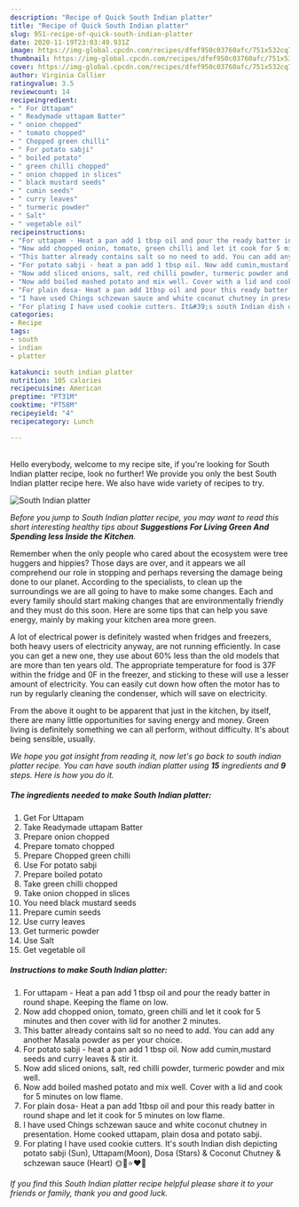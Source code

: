 ```yaml
---
description: "Recipe of Quick South Indian platter"
title: "Recipe of Quick South Indian platter"
slug: 951-recipe-of-quick-south-indian-platter
date: 2020-11-19T23:03:49.931Z
image: https://img-global.cpcdn.com/recipes/dfef950c03760afc/751x532cq70/south-indian-platter-recipe-main-photo.jpg
thumbnail: https://img-global.cpcdn.com/recipes/dfef950c03760afc/751x532cq70/south-indian-platter-recipe-main-photo.jpg
cover: https://img-global.cpcdn.com/recipes/dfef950c03760afc/751x532cq70/south-indian-platter-recipe-main-photo.jpg
author: Virginia Collier
ratingvalue: 3.5
reviewcount: 14
recipeingredient:
- " For Uttapam"
- " Readymade uttapam Batter"
- " onion chopped"
- " tomato chopped"
- " Chopped green chilli"
- " For potato sabji"
- " boiled potato"
- " green chilli chopped"
- " onion chopped in slices"
- " black mustard seeds"
- " cumin seeds"
- " curry leaves"
- " turmeric powder"
- " Salt"
- " vegetable oil"
recipeinstructions:
- "For uttapam - Heat a pan add 1 tbsp oil and pour the ready batter in round shape. Keeping the flame on low."
- "Now add chopped onion, tomato, green chilli and let it cook for 5 minutes and then cover with lid for another 2 minutes."
- "This batter already contains salt so no need to add. You can add any another Masala powder as per your choice."
- "For potato sabji - heat a pan add 1 tbsp oil. Now add cumin,mustard seeds and curry leaves &amp; stir it."
- "Now add sliced onions, salt, red chilli powder, turmeric powder and mix well."
- "Now add boiled mashed potato and mix well. Cover with a lid and cook for 5 minutes on low flame."
- "For plain dosa- Heat a pan add 1tbsp oil and pour this ready batter in round shape and let it cook for 5 minutes on low flame."
- "I have used Chings schzewan sauce and white coconut chutney in presentation. Home cooked uttapam, plain dosa and potato sabji."
- "For plating I have used cookie cutters. It&#39;s south Indian dish depicting potato sabji (Sun), Uttapam(Moon), Dosa (Stars) &amp; Coconut Chutney &amp; schzewan sauce (Heart) 🌞🌙⭐❤🤍"
categories:
- Recipe
tags:
- south
- indian
- platter

katakunci: south indian platter 
nutrition: 105 calories
recipecuisine: American
preptime: "PT31M"
cooktime: "PT58M"
recipeyield: "4"
recipecategory: Lunch

---
```

<br>
Hello everybody, welcome to my recipe site, if you're looking for South Indian platter recipe, look no further! We provide you only the best South Indian platter recipe here. We also have wide variety of recipes to try.
<br>


![South Indian platter](https://img-global.cpcdn.com/recipes/dfef950c03760afc/751x532cq70/south-indian-platter-recipe-main-photo.jpg)

<i>Before you jump to South Indian platter recipe, you may want to read this short interesting healthy tips about 
<strong>Suggestions For Living Green And Spending less Inside the Kitchen</strong>.</i>
</br>

Remember when the only people who cared about the ecosystem were tree huggers and hippies? Those days are over, and it appears we all comprehend our role in stopping and perhaps reversing the damage being done to our planet. According to the specialists, to clean up the surroundings we are all going to have to make some changes. Each and every family should start making changes that are environmentally friendly and they must do this soon. Here are some tips that can help you save energy, mainly by making your kitchen area more green.

A lot of electrical power is definitely wasted when fridges and freezers, both heavy users of electricity anyway, are not running efficiently. In case you can get a new one, they use about 60% less than the old models that are more than ten years old. The appropriate temperature for food is 37F within the fridge and 0F in the freezer, and sticking to these will use a lesser amount of electricity. You can easily cut down how often the motor has to run by regularly cleaning the condenser, which will save on electricity.

From the above it ought to be apparent that just in the kitchen, by itself, there are many little opportunities for saving energy and money. Green living is definitely something we can all perform, without difficulty. It's about being sensible, usually.


<i>We hope you got insight from reading it, now let's go back to south indian platter recipe. You can have south indian platter using <strong>15</strong> ingredients and <strong>9</strong> steps. Here is how you do it.
</i>

##### The ingredients needed to make South Indian platter:

1. Get  For Uttapam
1. Take  Readymade uttapam Batter
1. Prepare  onion chopped
1. Prepare  tomato chopped
1. Prepare  Chopped green chilli
1. Use  For potato sabji
1. Prepare  boiled potato
1. Take  green chilli chopped
1. Take  onion chopped in slices
1. You need  black mustard seeds
1. Prepare  cumin seeds
1. Use  curry leaves
1. Get  turmeric powder
1. Use  Salt
1. Get  vegetable oil


##### Instructions to make South Indian platter:

1. For uttapam - Heat a pan add 1 tbsp oil and pour the ready batter in round shape. Keeping the flame on low.
1. Now add chopped onion, tomato, green chilli and let it cook for 5 minutes and then cover with lid for another 2 minutes.
1. This batter already contains salt so no need to add. You can add any another Masala powder as per your choice.
1. For potato sabji - heat a pan add 1 tbsp oil. Now add cumin,mustard seeds and curry leaves &amp; stir it.
1. Now add sliced onions, salt, red chilli powder, turmeric powder and mix well.
1. Now add boiled mashed potato and mix well. Cover with a lid and cook for 5 minutes on low flame.
1. For plain dosa- Heat a pan add 1tbsp oil and pour this ready batter in round shape and let it cook for 5 minutes on low flame.
1. I have used Chings schzewan sauce and white coconut chutney in presentation. Home cooked uttapam, plain dosa and potato sabji.
1. For plating I have used cookie cutters. It&#39;s south Indian dish depicting potato sabji (Sun), Uttapam(Moon), Dosa (Stars) &amp; Coconut Chutney &amp; schzewan sauce (Heart) 🌞🌙⭐❤🤍


<i>If you find this South Indian platter recipe helpful please share it to your friends or family, thank you and good luck.</i>
